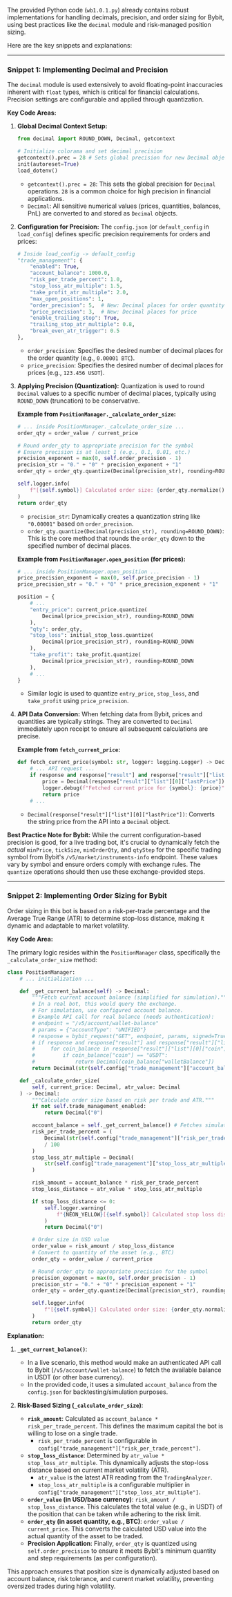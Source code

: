 The provided Python code (`wb1.0.1.py`) already contains robust implementations for handling decimals, precision, and order sizing for Bybit, using best practices like the `decimal` module and risk-managed position sizing.

Here are the key snippets and explanations:

---

### Snippet 1: Implementing Decimal and Precision

The `decimal` module is used extensively to avoid floating-point inaccuracies inherent with `float` types, which is critical for financial calculations. Precision settings are configurable and applied through quantization.

**Key Code Areas:**

1.  **Global Decimal Context Setup:**
    ```python
    from decimal import ROUND_DOWN, Decimal, getcontext

    # Initialize colorama and set decimal precision
    getcontext().prec = 28 # Sets global precision for new Decimal objects
    init(autoreset=True)
    load_dotenv()
    ```
    *   `getcontext().prec = 28`: This sets the global precision for `Decimal` operations. `28` is a common choice for high precision in financial applications.
    *   `Decimal`: All sensitive numerical values (prices, quantities, balances, PnL) are converted to and stored as `Decimal` objects.

2.  **Configuration for Precision:**
    The `config.json` (or `default_config` in `load_config`) defines specific precision requirements for orders and prices:
    ```python
    # Inside load_config -> default_config
    "trade_management": {
        "enabled": True,
        "account_balance": 1000.0,
        "risk_per_trade_percent": 1.0,
        "stop_loss_atr_multiple": 1.5,
        "take_profit_atr_multiple": 2.0,
        "max_open_positions": 1,
        "order_precision": 5,  # New: Decimal places for order quantity
        "price_precision": 3,  # New: Decimal places for price
        "enable_trailing_stop": True,
        "trailing_stop_atr_multiple": 0.8,
        "break_even_atr_trigger": 0.5
    },
    ```
    *   `order_precision`: Specifies the desired number of decimal places for the order quantity (e.g., `0.00001 BTC`).
    *   `price_precision`: Specifies the desired number of decimal places for prices (e.g., `123.456 USDT`).

3.  **Applying Precision (Quantization):**
    Quantization is used to round `Decimal` values to a specific number of decimal places, typically using `ROUND_DOWN` (truncation) to be conservative.

    **Example from `PositionManager._calculate_order_size`:**
    ```python
    # ... inside PositionManager._calculate_order_size ...
    order_qty = order_value / current_price

    # Round order_qty to appropriate precision for the symbol
    # Ensure precision is at least 1 (e.g., 0.1, 0.01, etc.)
    precision_exponent = max(0, self.order_precision - 1)
    precision_str = "0." + "0" * precision_exponent + "1"
    order_qty = order_qty.quantize(Decimal(precision_str), rounding=ROUND_DOWN)

    self.logger.info(
        f"[{self.symbol}] Calculated order size: {order_qty.normalize()} (Risk: {risk_amount.normalize():.2f} USD)"
    )
    return order_qty
    ```
    *   `precision_str`: Dynamically creates a quantization string like `"0.00001"` based on `order_precision`.
    *   `order_qty.quantize(Decimal(precision_str), rounding=ROUND_DOWN)`: This is the core method that rounds the `order_qty` down to the specified number of decimal places.

    **Example from `PositionManager.open_position` (for prices):**
    ```python
    # ... inside PositionManager.open_position ...
    price_precision_exponent = max(0, self.price_precision - 1)
    price_precision_str = "0." + "0" * price_precision_exponent + "1"

    position = {
        # ...
        "entry_price": current_price.quantize(
            Decimal(price_precision_str), rounding=ROUND_DOWN
        ),
        "qty": order_qty,
        "stop_loss": initial_stop_loss.quantize(
            Decimal(price_precision_str), rounding=ROUND_DOWN
        ),
        "take_profit": take_profit.quantize(
            Decimal(price_precision_str), rounding=ROUND_DOWN
        ),
        # ...
    }
    ```
    *   Similar logic is used to quantize `entry_price`, `stop_loss`, and `take_profit` using `price_precision`.

4.  **API Data Conversion:**
    When fetching data from Bybit, prices and quantities are typically strings. They are converted to `Decimal` immediately upon receipt to ensure all subsequent calculations are precise.

    **Example from `fetch_current_price`:**
    ```python
    def fetch_current_price(symbol: str, logger: logging.Logger) -> Decimal | None:
        # ... API request ...
        if response and response["result"] and response["result"]["list"]:
            price = Decimal(response["result"]["list"][0]["lastPrice"])
            logger.debug(f"Fetched current price for {symbol}: {price}")
            return price
        # ...
    ```
    *   `Decimal(response["result"]["list"][0]["lastPrice"])`: Converts the string price from the API into a `Decimal` object.

**Best Practice Note for Bybit:**
While the current configuration-based precision is good, for a live trading bot, it's crucial to dynamically fetch the *actual* `minPrice`, `tickSize`, `minOrderQty`, and `qtyStep` for the specific trading symbol from Bybit's `/v5/market/instruments-info` endpoint. These values vary by symbol and ensure orders comply with exchange rules. The `quantize` operations should then use these exchange-provided steps.

---

### Snippet 2: Implementing Order Sizing for Bybit

Order sizing in this bot is based on a risk-per-trade percentage and the Average True Range (ATR) to determine stop-loss distance, making it dynamic and adaptable to market volatility.

**Key Code Area:**

The primary logic resides within the `PositionManager` class, specifically the `_calculate_order_size` method:

```python
class PositionManager:
    # ... initialization ...

    def _get_current_balance(self) -> Decimal:
        """Fetch current account balance (simplified for simulation)."""
        # In a real bot, this would query the exchange.
        # For simulation, use configured account balance.
        # Example API call for real balance (needs authentication):
        # endpoint = "/v5/account/wallet-balance"
        # params = {"accountType": "UNIFIED"}
        # response = bybit_request("GET", endpoint, params, signed=True, logger=self.logger)
        # if response and response["result"] and response["result"]["list"]:
        #     for coin_balance in response["result"]["list"][0]["coin"]:
        #         if coin_balance["coin"] == "USDT":
        #             return Decimal(coin_balance["walletBalance"])
        return Decimal(str(self.config["trade_management"]["account_balance"]))

    def _calculate_order_size(
        self, current_price: Decimal, atr_value: Decimal
    ) -> Decimal:
        """Calculate order size based on risk per trade and ATR."""
        if not self.trade_management_enabled:
            return Decimal("0")

        account_balance = self._get_current_balance() # Fetches simulated or actual balance
        risk_per_trade_percent = (
            Decimal(str(self.config["trade_management"]["risk_per_trade_percent"]))
            / 100
        )
        stop_loss_atr_multiple = Decimal(
            str(self.config["trade_management"]["stop_loss_atr_multiple"])
        )

        risk_amount = account_balance * risk_per_trade_percent
        stop_loss_distance = atr_value * stop_loss_atr_multiple

        if stop_loss_distance <= 0:
            self.logger.warning(
                f"{NEON_YELLOW}[{self.symbol}] Calculated stop loss distance is zero or negative ({stop_loss_distance}). Cannot determine order size.{RESET}"
            )
            return Decimal("0")

        # Order size in USD value
        order_value = risk_amount / stop_loss_distance
        # Convert to quantity of the asset (e.g., BTC)
        order_qty = order_value / current_price

        # Round order_qty to appropriate precision for the symbol
        precision_exponent = max(0, self.order_precision - 1)
        precision_str = "0." + "0" * precision_exponent + "1"
        order_qty = order_qty.quantize(Decimal(precision_str), rounding=ROUND_DOWN)

        self.logger.info(
            f"[{self.symbol}] Calculated order size: {order_qty.normalize()} (Risk: {risk_amount.normalize():.2f} USD)"
        )
        return order_qty
```

**Explanation:**

1.  **`_get_current_balance()`**:
    *   In a live scenario, this method would make an authenticated API call to Bybit (`/v5/account/wallet-balance`) to fetch the available balance in USDT (or other base currency).
    *   In the provided code, it uses a simulated `account_balance` from the `config.json` for backtesting/simulation purposes.

2.  **Risk-Based Sizing (`_calculate_order_size`)**:
    *   **`risk_amount`**: Calculated as `account_balance * risk_per_trade_percent`. This defines the maximum capital the bot is willing to lose on a single trade.
        *   `risk_per_trade_percent` is configurable in `config["trade_management"]["risk_per_trade_percent"]`.
    *   **`stop_loss_distance`**: Determined by `atr_value * stop_loss_atr_multiple`. This dynamically adjusts the stop-loss distance based on current market volatility (ATR).
        *   `atr_value` is the latest ATR reading from the `TradingAnalyzer`.
        *   `stop_loss_atr_multiple` is a configurable multiplier in `config["trade_management"]["stop_loss_atr_multiple"]`.
    *   **`order_value` (in USD/base currency)**: `risk_amount / stop_loss_distance`. This calculates the total value (e.g., in USDT) of the position that can be taken while adhering to the risk limit.
    *   **`order_qty` (in asset quantity, e.g., BTC)**: `order_value / current_price`. This converts the calculated USD value into the actual quantity of the asset to be traded.
    *   **Precision Application**: Finally, `order_qty` is quantized using `self.order_precision` to ensure it meets Bybit's minimum quantity and step requirements (as per configuration).

This approach ensures that position size is dynamically adjusted based on account balance, risk tolerance, and current market volatility, preventing oversized trades during high volatility.
